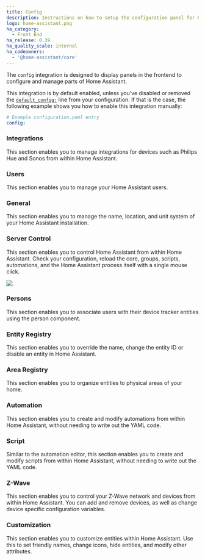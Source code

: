 ```yaml
---
title: Config
description: Instructions on how to setup the configuration panel for Home Assistant.
logo: home-assistant.png
ha_category:
  - Front End
ha_release: 0.39
ha_quality_scale: internal
ha_codeowners:
  - '@home-assistant/core'
---
```


The `config` integration is designed to display panels in the frontend to configure and manage parts of Home Assistant.

This integration is by default enabled, unless you've disabled or removed the [`default_config:`](https://www.home-assistant.io/integrations/default_config/) line from your configuration. If that is the case, the following example shows you how to enable this integration manually:

```yaml
# Example configuration.yaml entry
config:
```

### Integrations

This section enables you to manage integrations for devices such as Philips Hue and Sonos from within Home Assistant.

### Users

This section enables you to manage your Home Assistant users.

### General

This section enables you to manage the name, location, and unit system of your Home Assistant installation.

### Server Control

This section enables you to control Home Assistant from within Home Assistant. Check your configuration, reload the core, groups, scripts, automations, and the Home Assistant process itself with a single mouse click.

<p class='img'>
  <img src='{{site_root}}/images/screenshots/server-management.png' />
</p>

### Persons

This section enables you to associate users with their device tracker entities using the person component.

### Entity Registry

This section enables you to override the name, change the entity ID or disable an entity in Home Assistant.

### Area Registry

This section enables you to organize entities to physical areas of your home.

### Automation

This section enables you to create and modify automations from within Home Assistant, without needing to write out the YAML code.

### Script

Similar to the automation editor, this section enables you to create and modify scripts from within Home Assistant, without needing to write out the YAML code.

### Z-Wave

This section enables you to control your Z-Wave network and devices from within Home Assistant. You can add and remove devices, as well as change device specific configuration variables.

### Customization

This section enables you to customize entities within Home Assistant. Use this to set friendly names, change icons, hide entities, and modify other attributes.
